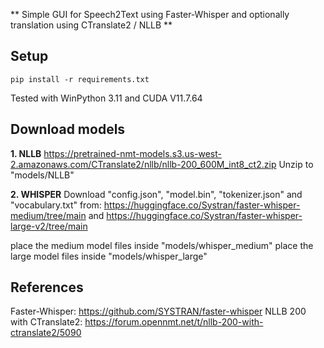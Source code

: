 ** Simple GUI for Speech2Text using Faster-Whisper and optionally translation using CTranslate2 / NLLB **

## Setup
```
pip install -r requirements.txt
```
Tested with WinPython 3.11 and CUDA V11.7.64


## Download models
**1. NLLB**
https://pretrained-nmt-models.s3.us-west-2.amazonaws.com/CTranslate2/nllb/nllb-200_600M_int8_ct2.zip
Unzip to "models/NLLB"

**2. WHISPER**
Download "config.json", "model.bin", "tokenizer.json" and "vocabulary.txt" from:
https://huggingface.co/Systran/faster-whisper-medium/tree/main
and
https://huggingface.co/Systran/faster-whisper-large-v2/tree/main

place the medium model files inside "models/whisper_medium"
place the large model files inside "models/whisper_large"


## References
Faster-Whisper: https://github.com/SYSTRAN/faster-whisper
NLLB 200 with CTranslate2: https://forum.opennmt.net/t/nllb-200-with-ctranslate2/5090
